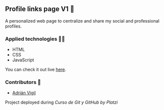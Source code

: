 ## Profile links page V1 🚀

A personalized web page to centralize and share my social and professional profiles.

### Applied technologies 🧑‍💻
- HTML
- CSS
- JavaScript

You can check it out live [here](https://insightvigil.github.io/profile-links
).

### Contributors 🤝
- [Adrián Vigil](https://github.com/insightvigil)

Project deployed during _Curso de Git y GitHub by Platzi_

